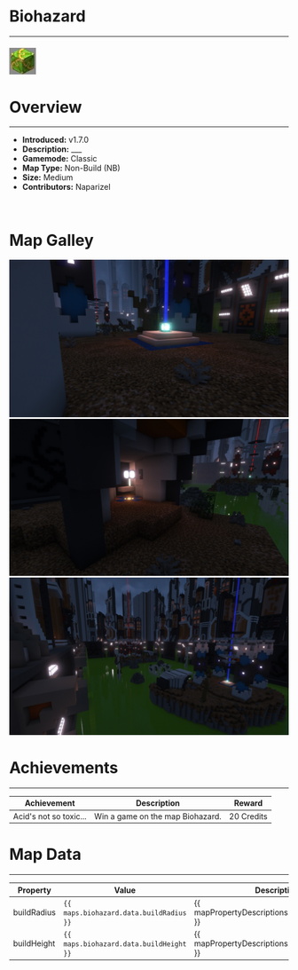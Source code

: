 <!-- replace _map_ with the actual map name -->
<!-- change gamemode type for the Map data description  -->
# Biohazard

***

#### ![biohazardicon](../assets/maps/biohazard/biohazard-icon.jpg)

# Overview
***
- **Introduced:** v1.7.0
- **Description:** ___
- **Gamemode:** Classic
- **Map Type:** Non-Build (NB)
- **Size:** Medium
- **Contributors:** Naparizel

<br />  

# Map Galley
![Biohazard - Beacon](../assets/maps/biohazard/biohazard-beacon.jpg '')
![Biohazard - Spawn](../assets/maps/biohazard/biohazard-spawn.jpg '')
![Biohazard - Middle](../assets/maps/biohazard/biohazard-overview.jpg '')

# Achievements
***

| Achievement | Description | Reward |
| ----- | ----- | ------ |
| Acid's not so toxic... | Win a game on the map Biohazard. | 20 Credits |



# Map Data
***

| Property | Value | Description |
| ----------- | ----------- | ------ |
| buildRadius |`{{ maps.biohazard.data.buildRadius }}`| {{ mapPropertyDescriptions.buildRadius.classic }} |
| buildHeight |`{{ maps.biohazard.data.buildHeight }}`| {{ mapPropertyDescriptions.buildHeight.classic }} |